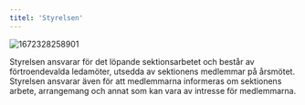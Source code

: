 ```yaml
---
titel: 'Styrelsen'
---
```

![1672328258901](https://www.kogvet.se/wp-content/uploads/2022/10/hemsidagb-1024x683.png)

Styrelsen ansvarar för det löpande sektionsarbetet och består av förtroendevalda ledamöter, utsedda av sektionens medlemmar på årsmötet. Styrelsen ansvarar även för att medlemmarna informeras om sektionens arbete, arrangemang och annat som kan vara av intresse för medlemmarna.
